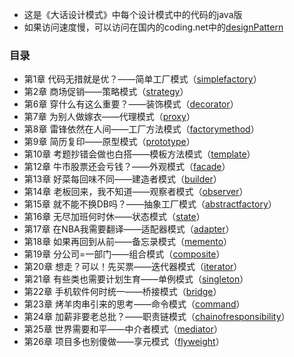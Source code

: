 - 这是《大话设计模式》中每个设计模式中的代码的java版
- 如果访问速度慢，可以访问在国内的coding.net中的[designPattern](https://git.coding.net/cle/designPattern.git)

### 目录 ###

- 第1章 代码无措就是优？——简单工厂模式（[simplefactory](https://github.com/cle009/designPattern/tree/master/simplefactory)）
- 第2章 商场促销——策略模式（[strategy](https://github.com/cle009/designPattern/tree/master/strategy)）
- 第6章 穿什么有这么重要？——装饰模式（[decorator](https://github.com/cle009/designPattern/tree/master/decorator)）
- 第7章 为别人做嫁衣——代理模式（[proxy](https://github.com/cle009/designPattern/tree/master/proxy)）
- 第8章 雷锋依然在人间——工厂方法模式（[factorymethod](https://github.com/cle009/designPattern/tree/master/factorymethod)）
- 第9章 简历复印——原型模式（[prototype](https://github.com/cle009/designPattern/tree/master/prototype)）
- 第10章 考题抄错会做也白搭——模板方法模式（[template](https://github.com/cle009/designPattern/tree/master/template)）
- 第12章 牛市股票还会亏钱？——外观模式（[facade](https://github.com/cle009/designPattern/tree/master/facade)）
- 第13章 好菜每回味不同——建造者模式（[builder](https://github.com/cle009/designPattern/tree/master/builder)）
- 第14章 老板回来，我不知道——观察者模式（[observer](https://github.com/cle009/designPattern/tree/master/observer)）
- 第15章 就不能不换DB吗？——抽象工厂模式（[abstractfactory](https://github.com/cle009/designPattern/tree/master/abstractfactory)）
- 第16章 无尽加班何时休——状态模式（[state](https://github.com/cle009/designPattern/tree/master/state)）
- 第17章 在NBA我需要翻译——适配器模式（[adapter](https://github.com/cle009/designPattern/tree/master/adapter)）
- 第18章 如果再回到从前——备忘录模式（[memento](https://github.com/cle009/designPattern/tree/master/memento)）
- 第19章 分公司=一部门——组合模式（[composite](https://github.com/cle009/designPattern/tree/master/composite)）
- 第20章 想走？可以！先买票——迭代器模式（[iterator](https://github.com/cle009/designPattern/tree/master/iterator)）
- 第21章 有些类也需要计划生育——单例模式（[singleton](https://github.com/cle009/designPattern/tree/master/singleton)）
- 第22章 手机软件何时统一——桥接模式（[bridge](https://github.com/cle009/designPattern/tree/master/bridge)）
- 第23章 烤羊肉串引来的思考——命令模式（[command](https://github.com/cle009/designPattern/tree/master/command)）
- 第24章 加薪非要老总批？——职责链模式（[chainofresponsibility](https://github.com/cle009/designPattern/tree/master/chainofresponsibility)）
- 第25章 世界需要和平——中介者模式（[mediator](https://github.com/cle009/designPattern/tree/master/mediator)）
- 第26章 项目多也别傻做——享元模式（[flyweight](https://github.com/cle009/designPattern/tree/master/flyweight)）

